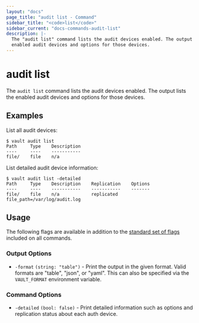 ```yaml
---
layout: "docs"
page_title: "audit list - Command"
sidebar_title: "<code>list</code>"
sidebar_current: "docs-commands-audit-list"
description: |-
  The "audit list" command lists the audit devices enabled. The output lists the
  enabled audit devices and options for those devices.
---
```


# audit list

The `audit list` command lists the audit devices enabled. The output lists the
enabled audit devices and options for those devices.

## Examples

List all audit devices:

```text
$ vault audit list
Path     Type    Description
----     ----    -----------
file/    file    n/a
```

List detailed audit device information:

```text
$ vault audit list -detailed
Path     Type    Description    Replication    Options
----     ----    -----------    -----------    -------
file/    file    n/a            replicated     file_path=/var/log/audit.log
```

## Usage

The following flags are available in addition to the [standard set of
flags](/docs/commands/index.html) included on all commands.

### Output Options

- `-format` `(string: "table")` - Print the output in the given format. Valid
  formats are "table", "json", or "yaml". This can also be specified via the
  `VAULT_FORMAT` environment variable.

### Command Options

- `-detailed` `(bool: false)` - Print detailed information such as options and
  replication status about each auth device.
